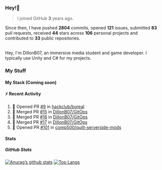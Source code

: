 ### Hey!👋
<!-- [![Banner](banner.png)](https://dillonb07.is-a.dev) -->


> I joined GitHub **3** years ago.

Since then, I have pushed **2804** commits, opened **121** issues, submitted **83** pull requests, received **44** stars across **106** personal projects and contributed to **33** public repositories.

<br>
Hey, I'm DillonB07, an immersive media student and game developer. I typically use Unity and C# for my projects.

<br>

### My Stuff

#### My Stack (Coming soon)

#### :zap: Recent Activity

<!--START_SECTION:activity-->
1. 💪 Opened PR [#9](https://github.com/hackclub/boreal/pull/9) in [hackclub/boreal](https://github.com/hackclub/boreal)
2. 🎉 Merged PR [#15](https://github.com/DillonB07/GitOps/pull/15) in [DillonB07/GitOps](https://github.com/DillonB07/GitOps)
3. 🎉 Merged PR [#16](https://github.com/DillonB07/GitOps/pull/16) in [DillonB07/GitOps](https://github.com/DillonB07/GitOps)
4. 🎉 Merged PR [#17](https://github.com/DillonB07/GitOps/pull/17) in [DillonB07/GitOps](https://github.com/DillonB07/GitOps)
5. 💪 Opened PR [#101](https://github.com/comp500/quilt-serverside-mods/pull/101) in [comp500/quilt-serverside-mods](https://github.com/comp500/quilt-serverside-mods)
<!--END_SECTION:activity-->

#### Stats

##### GitHub Stats
[![Anurag’s github stats](https://github-readme-stats.vercel.app/api?username=dillonb07&show_icons=true&theme=radical)](https://github.com/dillonb07)
[![Top Langs](https://github-readme-stats.vercel.app/api/top-langs/?username=dillonb07&layout=compact&theme=radical)](https://github.com/dillonb07)
